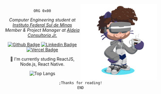 <img align="right" width="50%" src="./perso.png"/>

<div align="center">

```assembly
ORG 0x00
```

<p><em>Computer Engineering student at <a href="https://portal.pcs.ifsuldeminas.edu.br/">Instituto Federal Sul de Minas</a></br>Member & Project Manager at <a href="http://aldeiaconsultoriajr.com/">Aldeia Consultoria Jr.</a></em></p>

[![Github Badge](https://img.shields.io/badge/-Github-000?style=flat-square&logo=Github&logoColor=white&link=https://github.com/azevgabriel)](https://github.com/azevgabriel)
[![Linkedin Badge](https://img.shields.io/badge/-LinkedIn-blue?style=flat-square&logo=Linkedin&logoColor=white&link=https://www.linkedin.com/in/azevgabriel/)](https://www.linkedin.com/in/azevgabriel/)
[![Vercel Badge](https://img.shields.io/badge/-Vercel-blueviolet?style=flat-square&logo=Vercel&link=https://https://vercel.com/azevgabriel/)](https://vercel.com/azevgabriel/)

🌱 I'm currently studing ReactJS, Node.js, React Native.

![Top Langs](https://github-readme-stats.vercel.app/api/top-langs/?username=azevgabriel&layout=compact)

```assembly
;Thanks for reading!
END
```
</div>
